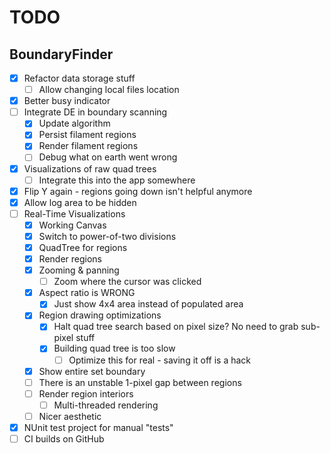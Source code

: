 # TODO

## BoundaryFinder

- [x] Refactor data storage stuff
  - [ ] Allow changing local files location 
- [x] Better busy indicator
- [ ] Integrate DE in boundary scanning
  - [x] Update algorithm
  - [x] Persist filament regions
  - [x] Render filament regions
  - [ ] Debug what on earth went wrong
- [x] Visualizations of raw quad trees
  - [ ] Integrate this into the app somewhere
- [x] Flip Y again - regions going down isn't helpful anymore
- [x] Allow log area to be hidden
- [ ] Real-Time Visualizations
  - [x] Working Canvas
  - [x] Switch to power-of-two divisions
  - [x] QuadTree for regions
  - [x] Render regions
  - [x] Zooming & panning
    - [ ] Zoom where the cursor was clicked
  - [x] Aspect ratio is WRONG
    - [x] Just show 4x4 area instead of populated area
  - [x] Region drawing optimizations
    - [x] Halt quad tree search based on pixel size? No need to grab sub-pixel stuff
    - [x] Building quad tree is too slow
      - [ ] Optimize this for real - saving it off is a hack
  - [x] Show entire set boundary
  - [ ] There is an unstable 1-pixel gap between regions
  - [ ] Render region interiors
    - [ ] Multi-threaded rendering
  - [ ] Nicer aesthetic
- [x] NUnit test project for manual "tests"
- [ ] CI builds on GitHub
